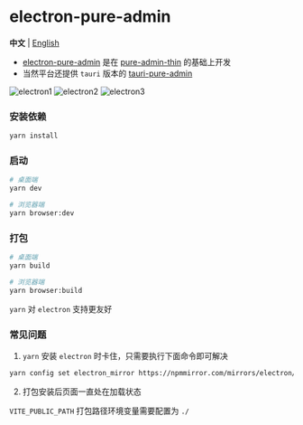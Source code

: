 <h1>electron-pure-admin</h1>

**中文** | [English](./README.en-US.md)

- [electron-pure-admin](https://github.com/xiaoxian521/electron-pure-admin) 是在 [pure-admin-thin](https://github.com/xiaoxian521/pure-admin-thin) 的基础上开发
- 当然平台还提供 `tauri` 版本的 [tauri-pure-admin](https://github.com/xiaoxian521/tauri-pure-admin)

![electron1](https://xiaoxian521.github.io/hyperlink/img/electron-pure-admin/1.jpg)
![electron2](https://xiaoxian521.github.io/hyperlink/img/electron-pure-admin/2.jpg)
![electron3](https://xiaoxian521.github.io/hyperlink/img/electron-pure-admin/3.jpg)

### 安装依赖

```sh
yarn install
```

### 启动

```sh
# 桌面端
yarn dev
```

```sh
# 浏览器端
yarn browser:dev
```

### 打包

```sh
# 桌面端
yarn build
```

```sh
# 浏览器端
yarn browser:build
```

`yarn` 对 `electron` 支持更友好

### 常见问题

1. `yarn` 安装 `electron` 时卡住，只需要执行下面命令即可解决

```sh
yarn config set electron_mirror https://npmmirror.com/mirrors/electron/
```

2. 打包安装后页面一直处在加载状态

`VITE_PUBLIC_PATH` 打包路径环境变量需要配置为 `./`
